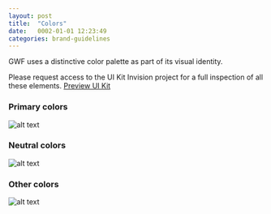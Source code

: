 ```yaml
---
layout: post
title:  "Colors"
date:   0002-01-01 12:23:49
categories: brand-guidelines
---
```


GWF uses a distinctive color palette as part of its visual identity.

<div class="advice">
  <p class="advice_content">Please request access to the UI Kit Invision project for a full inspection of all these elements.  <a class="btn btn--download" href="https://invis.io/82QPKXD964H">Preview UI Kit</a></p>
</div>

### Primary colors

![alt text][primary-colors]

### Neutral colors

![alt text][neutral-colors]

### Other colors

![alt text][other-colors]




[primary-colors]: /gfw-style-guides/images/posts/colors/02-01-primary-colors.png "primary colors"
[neutral-colors]: /gfw-style-guides/images/posts/colors/02-02-neutral-colors.png "neutral colors"
[other-colors]: /gfw-style-guides/images/posts/colors/02-03-other-colors.png "other colors"
